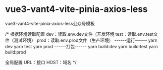 # vue3-vant4-vite-pinia-axios-less
vue3-vant4-vite-pinia-axios-less公众号模板

/*
根据环境读取配置
dev：读取.env.dev文件（开发环境
test：读取.env.test文件（测试环境）
prod：读取.env.prod文件（生产环境）
------运行------
yarn dev
yarn test
yarn prod
------打包------
yarn build:dev
yarn build:test
yarn build:prod

全局配置
URL：接口
HOST：域名
*/
